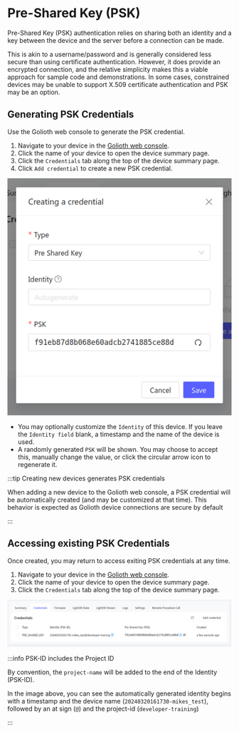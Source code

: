 # Pre-Shared Key (PSK)

Pre-Shared Key (PSK) authentication relies on sharing both an identity and a key
between the device and the server before a connection can be made.

This is akin to a username/password and is generally considered less secure than
using certificate authentication. However, it does provide an encrypted
connection, and the relative simplicity makes this a viable approach for sample
code and demonstrations. In some cases, constrained devices may be unable to
support X.509 certificate authentication and PSK may be an option.

## Generating PSK Credentials

Use the Golioth web console to generate the PSK credential.

1. Navigate to your device in the [Golioth web
   console](https://console.golioth.io).
2. Click the name of your device to open the device summary page.
3. Click the `Credentials` tab along the top of the device summary page.
4. Click `Add credential` to create a new PSK credential.

![Generating a new PSK credential](./assets/psk-creating-a-credential.png)

- You may optionally customize the `Identity` of this device. If you leave the
  `Identity field` blank, a timestamp and the name of the device is used.
- A randomly generated `PSK` will be shown. You may choose to accept this,
  manually change the value, or click the circular arrow icon to regenerate it.

:::tip Creating new devices generates PSK credentials

When adding a new device to the Golioth web console, a PSK credential will be
automatically created (and may be customized at that time). This behavior is
expected as Golioth device connections are secure by default

:::

## Accessing existing PSK Credentials

Once created, you may return to access exiting PSK credentials at any time.

1. Navigate to your device in the [Golioth web
   console](https://console.golioth.io).
2. Click the name of your device to open the device summary page.
3. Click the `Credentials` tab along the top of the device summary page.

![Reviewing PSK credentials](./assets/psk-credentials-device-summary.png)

:::info PSK-ID includes the Project ID

By convention, the `project-name` will be added to the end of the Identity
(PSK-ID).

In the image above, you can see the automatically generated identity
begins with a timestamp and the device name (`20240320161730-mikes_test`),
followed by an at sign (`@`) and the project-id (`developer-training`)

:::
